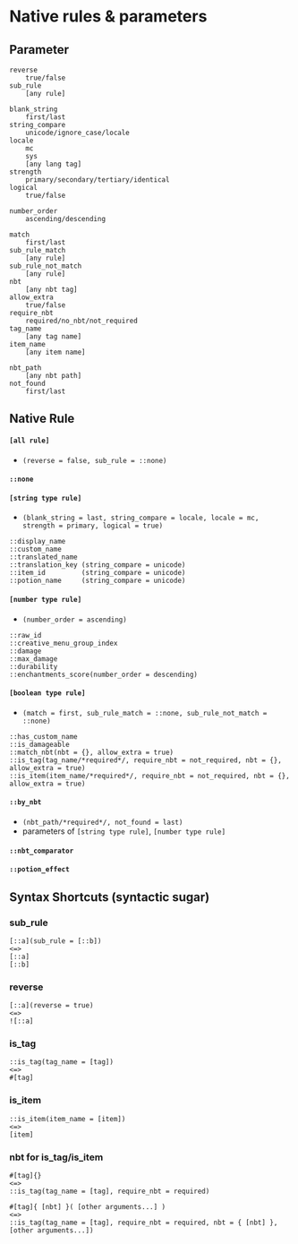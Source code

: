 # Native rules & parameters

## Parameter
```
reverse
    true/false
sub_rule
    [any rule]
```
```
blank_string
    first/last
string_compare
    unicode/ignore_case/locale
locale
    mc
    sys
    [any lang tag]
strength
    primary/secondary/tertiary/identical
logical
    true/false
```
```
number_order
    ascending/descending
```
```
match
    first/last
sub_rule_match
    [any rule]
sub_rule_not_match
    [any rule]
nbt
    [any nbt tag]
allow_extra
    true/false
require_nbt
    required/no_nbt/not_required
tag_name
    [any tag name]
item_name
    [any item name]
```
```
nbt_path
    [any nbt path]
not_found
    first/last
```
## Native Rule
#### `[all rule]`
- `(reverse = false, sub_rule = ::none)`

#### `::none`

#### `[string type rule]`
- `(blank_string = last, string_compare = locale, locale = mc, strength = primary, logical = true)`
```
::display_name
::custom_name
::translated_name
::translation_key (string_compare = unicode)
::item_id         (string_compare = unicode)
::potion_name     (string_compare = unicode)
```

#### `[number type rule]`
- `(number_order = ascending)`
```
::raw_id
::creative_menu_group_index
::damage
::max_damage
::durability
::enchantments_score(number_order = descending)
```

#### `[boolean type rule]`
- `(match = first, sub_rule_match = ::none, sub_rule_not_match = ::none)`
```
::has_custom_name
::is_damageable
::match_nbt(nbt = {}, allow_extra = true)
::is_tag(tag_name/*required*/, require_nbt = not_required, nbt = {}, allow_extra = true)
::is_item(item_name/*required*/, require_nbt = not_required, nbt = {}, allow_extra = true)
```

#### `::by_nbt`
- `(nbt_path/*required*/, not_found = last)`
- parameters of `[string type rule]`, `[number type rule]`

#### `::nbt_comparator`
#### `::potion_effect`

## Syntax Shortcuts (syntactic sugar)
### sub_rule
```
[::a](sub_rule = [::b])
<=>
[::a]
[::b]
```
### reverse
```
[::a](reverse = true)
<=>
![::a]
```
### is_tag
```
::is_tag(tag_name = [tag])
<=>
#[tag]
```
### is_item
```
::is_item(item_name = [item])
<=>
[item]
```
### nbt for is_tag/is_item
```
#[tag]{}
<=>
::is_tag(tag_name = [tag], require_nbt = required)
```
```
#[tag]{ [nbt] }( [other arguments...] )
<=>
::is_tag(tag_name = [tag], require_nbt = required, nbt = { [nbt] }, [other arguments...])
```
